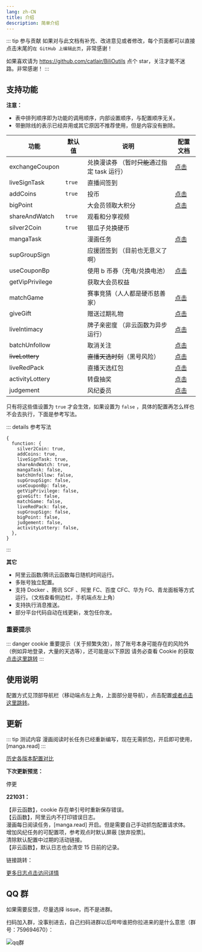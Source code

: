 ```yaml
---
lang: zh-CN
title: 介绍
description: 简单介绍
---
```


::: tip 参与贡献
如果对与此文档有补充、改进意见或者修改，每个页面都可以直接点击末尾的`在 GitHub 上编辑此页`，非常感谢！

如果喜欢请为 <https://github.com/catlair/BiliOutils> 点个 star，关注才能不迷路。非常感谢！
:::

## 支持功能 <Badge v-if="isRefreshed" type="tip" :text="`版本${tagName}`" vertical="top" />

**注意：**

- 表中排列顺序即为功能的调用顺序，内部设置顺序，与配置顺序无关。
- 带删除线的表示已经弃用或其它原因不推荐使用，但是内容没有删除。

| 功能            | 默认值 | 说明                                          | 配置文档                              |
| --------------- | ------ | --------------------------------------------- | ------------------------------------- |
| exchangeCoupon  |        | 兑换漫读券 （暂时~~只能~~通过指定 task 运行） | [点击](../config/func.md#兑换漫读券)  |
| liveSignTask    | `true` | 直播间签到                                    |                                       |
| addCoins        | `true` | 投币                                          | [点击](../config/func.md#投币)        |
| bigPoint        |        | 大会员领取大积分                              | [点击](../config/func.md#大积分)      |
| shareAndWatch   | `true` | 观看和分享视频                                |                                       |
| silver2Coin     | `true` | 银瓜子兑换硬币                                |                                       |
| mangaTask       |        | 漫画任务                                      | [点击](../config/func.md#漫画任务)    |
| supGroupSign    |        | 应援团签到 （目前也无意义了啊）               |                                       |
| useCouponBp     |        | 使用 b 币券（充电/兑换电池）                  | [点击](../config/func.md#使用-b-币券) |
| getVipPrivilege |        | 获取大会员权益                                |                                       |
| matchGame       |        | 赛事竞猜（人人都是硬币慈善家）                | [点击](../config/func.md#竞猜)        |
| giveGift        |        | 赠送过期礼物                                  | [点击](../config/func.md#直播间礼物)  |
| liveIntimacy    |        | 牌子亲密度 （非云函数为异步运行）             | [点击](../config/func.md#粉丝亲密度)  |
| batchUnfollow   |        | 取消关注                                      | [点击](../config/func.md#取关分组)    |
| ~~liveLottery~~ |        | ~~直播天选时刻~~（黑号风险）                  | [点击](../config/func.md#天选时刻)    |
| liveRedPack     |        | 直播天选红包                                  | [点击](../config/func.md#天选红包)    |
| activityLottery |        | 转盘抽奖                                      | [点击](../config/func.md#转盘抽奖)    |
| judgement       |        | 风纪委员                                      | [点击](../config/func.md#风纪委员)    |

只有将这些值设置为 `true` 才会生效，如果设置为 `false` ，具体的配置再怎么样也不会去执行，下面是参考写法。

::: details 参考写法

```json5
{
  function: {
    silver2Coin: true,
    addCoins: true,
    liveSignTask: true,
    shareAndWatch: true,
    mangaTask: false,
    batchUnfollow: false,
    supGroupSign: false,
    useCouponBp: false,
    getVipPrivilege: false,
    giveGift: false,
    matchGame: false,
    liveRedPack: false,
    supGroupSign: false,
    bigPoint: false,
    judgement: false,
    activityLottery: false,
  },
}
```

:::

**其它**

- 阿里云函数/腾讯云函数每日随机时间运行。 <Badge type="tip" text="推荐" vertical="middle" />
- 多账号独立配置。
- 支持 Docker 、腾讯 SCF 、阿里 FC、百度 CFC、华为 FG、青龙面板等方式运行。（文档查看侧边栏，手机端点左上角）
- 支持执行消息推送。
- 部分平台代码自动在线更新，发包任你发。

### 重要提示

::: danger cookie 重要提示（关于频繁失效），除了账号本身可能存在的风险外（例如异地登录，大量的天选等），还可能是以下原因
请务必查看 Cookie 的获取[点击这里跳转](../config/get_value.md)
:::

## 使用说明

配置方式见顶部导航栏（移动端点左上角，上面部分是导航），点击配置[或者点击这里跳转](../config/)。

## 更新

::: tip 测试内容
漫画阅读时长任务已经重新编写，现在无需抓包，开启即可使用，[manga.read]
:::

[历史各版本配置对比](/config/version.md)

**下次更新预览：**

停更

**221031：**

<Badge type="warning" text="修复" vertical="middle" /> 【非云函数】，cookie 存在单引号时重新保存错误。
<br/>
<Badge type="warning" text="修复" vertical="middle" /> 【云函数】，阿里云内不打印错误日志。
<br/>
<Badge type="tip" text="新增" vertical="middle" /> 漫画每日阅读任务，[manga.read] 开启。但是需要自己手动抓包配置请求体。
<br/>
<Badge type="tip" text="优化" vertical="middle" /> 增加风纪任务的可配置项，参考观点时默认屏蔽 [放弃投票]。
<br/>
<Badge type="tip" text="优化" vertical="middle" /> 清除默认配置中过期的活动链接。
<br/>
<Badge type="tip" text="优化" vertical="middle" /> 【非云函数】，默认日志也会清空 15 日前的记录。

链接跳转：

[更多日志点击访问详情](./update.md)

## QQ 群

如果需要反馈，尽量选择 issue，而不是进群。

扫码加入群，没事别进去，自己扫码进群以后哔哔谁把你拉进来的是什么意思（群号：759694670）：

![qq群](/images/qq_group.png)
